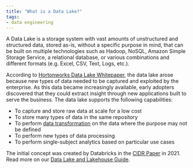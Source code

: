 ```yaml
---
title: "What is a Data Lake?"
tags:
- data engineering
---
```

A Data Lake is a storage system with vast amounts of unstructured and structured data, stored as-is, without a specific purpose in mind, that can be built on multiple technologies such as Hadoop, NoSQL, Amazon Simple Storage Service, a relational database, or various combinations and different formats (e.g. Excel, CSV, Text, Logs, etc.).

According to [Hortonworks Data Lake Whitepaper](http://hortonworks.com/wp-content/uploads/2014/05/TeradataHortonworks_Datalake_White-Paper_20140410.pdf), the data lake arose because new types of data needed to be captured and exploited by the enterprise. As this data became increasingly available, early adopters discovered that they could extract insight through new applications built to serve the business. The data lake supports the following capabilities:
-   To capture and store raw data at scale for a low cost
-   To store many types of data in the same repository
-   To perform [data transformation](term/data%20transformation.md) on the data where the purpose may not be defined
-   To perform new types of data processing
-   To perform single-subject analytics based on particular use cases

The initial concept was created by Databricks in the [CIDR Paper](http://cidrdb.org/cidr2021/papers/cidr2021_paper17.pdf) in 2021. Read more on our [Data Lake and Lakehouse Guide](https://airbyte.com/blog/data-lake-lakehouse-guide-powered-by-table-formats-delta-lake-iceberg-hudi).
